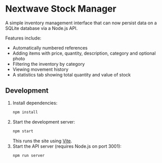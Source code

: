 # Nextwave Stock Manager

A simple inventory management interface that can now persist data on a
SQLite database via a Node.js API.

Features include:
- Automatically numbered references
- Adding items with price, quantity, description, category and optional photo
- Filtering the inventory by category
- Viewing movement history
- A statistics tab showing total quantity and value of stock

## Development

1. Install dependencies:
   ```bash
   npm install
   ```
2. Start the development server:
   ```bash
   npm start
   ```
   This runs the site using [Vite](https://vitejs.dev/).
3. Start the API server (requires Node.js on port 3001):
   ```bash
   npm run server
   ```
